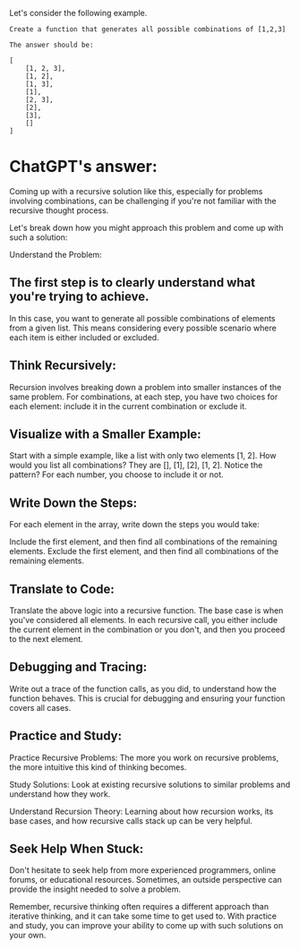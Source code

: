 Let's consider the following example.

```
Create a function that generates all possible combinations of [1,2,3]

The answer should be:

[
    [1, 2, 3], 
    [1, 2], 
    [1, 3], 
    [1], 
    [2, 3], 
    [2], 
    [3], 
    []
]
```

# ChatGPT's answer: 

Coming up with a recursive solution like this, especially for problems involving combinations, can be challenging if you're not familiar with the recursive thought process. 

Let's break down how you might approach this problem and come up with such a solution:

Understand the Problem:

## The first step is to clearly understand what you're trying to achieve. 

In this case, you want to generate all possible combinations of elements from a given list. This means considering every possible scenario where each item is either included or excluded.

## Think Recursively:

Recursion involves breaking down a problem into smaller instances of the same problem. For combinations, at each step, you have two choices for each element: include it in the current combination or exclude it.

## Visualize with a Smaller Example:

Start with a simple example, like a list with only two elements [1, 2]. How would you list all combinations? They are [], [1], [2], [1, 2]. Notice the pattern? For each number, you choose to include it or not.

## Write Down the Steps:
For each element in the array, write down the steps you would take:

Include the first element, and then find all combinations of the remaining elements.
Exclude the first element, and then find all combinations of the remaining elements.

## Translate to Code:
Translate the above logic into a recursive function. The base case is when you've considered all elements. In each recursive call, you either include the current element in the combination or you don't, and then you proceed to the next element.

## Debugging and Tracing:
Write out a trace of the function calls, as you did, to understand how the function behaves. This is crucial for debugging and ensuring your function covers all cases.

## Practice and Study:
Practice Recursive Problems: The more you work on recursive problems, the more intuitive this kind of thinking becomes.

Study Solutions: Look at existing recursive solutions to similar problems and understand how they work.

Understand Recursion Theory: Learning about how recursion works, its base cases, and how recursive calls stack up can be very helpful.

## Seek Help When Stuck:

Don't hesitate to seek help from more experienced programmers, online forums, or educational resources. Sometimes, an outside perspective can provide the insight needed to solve a problem.

Remember, recursive thinking often requires a different approach than iterative thinking, and it can take some time to get used to. With practice and study, you can improve your ability to come up with such solutions on your own.